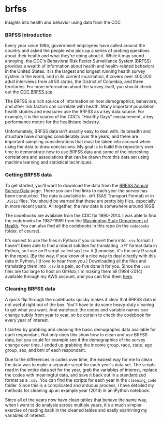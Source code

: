 # brfss
Insights into health and behavior using data from the CDC

### BRFSS Introduction

Every year since 1984, government employees have called around the country and asked the people who pick up a series of probing questions about their health and what they're doing about it. While it may sound annoying, the CDC's Behavioral Risk Factor Surveillance System (BRFSS) provides a wealth of information about health and health-related behaviors in the United States. It is the largest and longest running health survey system in the world, and in its current incarnation, it covers over 400,000 adult interviews from all 50 states, the District of Columbia, and three territories. For more information about the survey itself, you should check out the [CDC BRFSS site](http://www.cdc.gov/brfss/).

The BRFSS is a rich source of information on how demographics, behaviors, and other risk factors can correlate with health. Many important population health studies and measures use the BRFSS as a key data source. For example, it is the source of the CDC's "Healthy Days" measurement, a key performance metric for the healthcare industry. 

Unfortunately, BRFSS data isn't exactly easy to deal with. Its breadth and structure have changed considerably over the years, and there are important sampling considerations that must be taken into account when using the data to draw conclusions. My goal is to build this repository over time to demonstrate how to use BRFSS data and some of the interesting correlations and associations that can be drawn from this data set using machine learning and statistical techniques.

### Getting BRFSS data

To get started, you'll want to download the data from the [BRFSS Annual Survey Data](http://www.cdc.gov/brfss/annual_data/annual_data.htm) page. There you can find links to each year the survey has been conducted. The data is available in `.XPT` (SAS Transport Format) or in `.ASCII` files. You should be warned that these are pretty big files, especially in more recent years. All together, the raw data is somewhere around 10GB.

The codebooks are available from the CDC for 1990-2014. I was able to find the codebooks for 1987-1989 from the [Washington State Department of Health](http://www.doh.wa.gov/DataandStatisticalReports/DataSystems/BehavioralRiskFactorSurveillanceSystemBRFSS/BRFSSQuestionnairesandCodebooks). You can also find all the codebooks in this repo (in the `codebooks` folder, of course).

It's easiest to use the files in Python if you convert them into `.csv` format. I haven't been able to find a robust solution for translating `.XPT` format data in Python, so I use an R script called `sas2csv.R` (I promise, it's the only R script in the repo). [By the way, if you know of a nice way to deal directly with this data in Python, I'd love to hear from you.] Downloading all the files and translating them into `.csv` is a pain, so I've done it for you. Since the `.csv` files are too large to host on GitHub, I'm making them all (1984-2014) available through my AWS account, and you can find them  [here](https://www.amazon.com/clouddrive/share/HAfuNnNSbFqKmdyuodrVAQMpgcyqoFACuBoKWIqoWeG?ref_=cd_ph_share_link_copy).

### Cleaning BRFSS data

A quick flip through the codebooks quicky makes it clear that BRFSS data is not useful right out of the box. You'll have to do some heavy-duty cleaning to get what you want. And watchout: the codes and variable names can change subtly from year to year, so be certain to check the codebook for every year of interest.

I started by grabbing and cleaning the basic demographic data available for each respondant. Not only does this show how to clean and use BRFSS data, but you could for example see if the demographics of the survey change over time. I ended up grabbing the income group, race, state, age group, sex, and bmi of each respondant. 

Due to the differences in codes over time, the easiest way for me to clean the data was to make a separate script for each year's data set. The scripts read in the entire data set for the year, grab the variables of interest, replace the codes with meaningful data, and save it back out in a standardized format as a `.csv`. You can find the scripts for each year in the `cleaning_code` folder. Since this is a complicated and arduous process, I have detailed my methods for cleaning up an example year (2014) in an iPython notebook.

Since all of the years now have clean tables that behave the same way, when I want to do analysis across multiple years, it's a much simpler exercise of reading back in the cleaned tables and easily examining my variables of interest.
